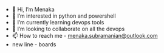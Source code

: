 - 👋 Hi, I’m Menaka
- 👀 I’m interested in python and powershell
- 🌱 I’m currently learning devops tools
- 💞️ I’m looking to collaborate on all the devops
- 📫 How to reach me - menaka.subramanian@outlook.com
- new line - boards

<!---
smenakaprem/smenakaprem is a ✨ special ✨ repository because its `README.md` (this file) appears on your GitHub profile.
You can click the Preview link to take a look at your changes.
--->
